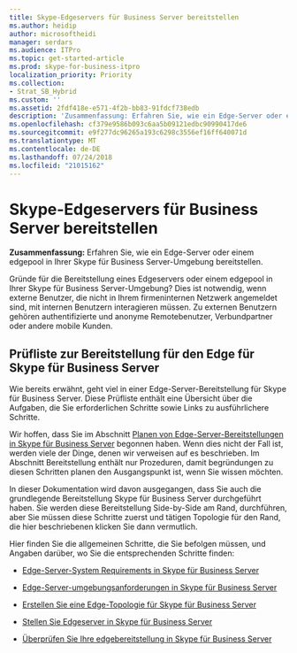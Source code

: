 ```yaml
---
title: Skype-Edgeservers für Business Server bereitstellen
ms.author: heidip
author: microsoftheidi
manager: serdars
ms.audience: ITPro
ms.topic: get-started-article
ms.prod: skype-for-business-itpro
localization_priority: Priority
ms.collection:
- Strat_SB_Hybrid
ms.custom: ''
ms.assetid: 2fdf418e-e571-4f2b-bb83-91fdcf738edb
description: 'Zusammenfassung: Erfahren Sie, wie ein Edge-Server oder einem edgepool in Ihrer Skype für Business Server-Umgebung bereitstellen.'
ms.openlocfilehash: cf379e9586b093c6aa5b09121edbc90990417de6
ms.sourcegitcommit: e9f277dc96265a193c6298c3556ef16ff640071d
ms.translationtype: MT
ms.contentlocale: de-DE
ms.lasthandoff: 07/24/2018
ms.locfileid: "21015162"
---
```

# <a name="deploy-edge-server-in-skype-for-business-server"></a>Skype-Edgeservers für Business Server bereitstellen
 
**Zusammenfassung:** Erfahren Sie, wie ein Edge-Server oder einem edgepool in Ihrer Skype für Business Server-Umgebung bereitstellen.
  
Gründe für die Bereitstellung eines Edgeservers oder einem edgepool in Ihrer Skype für Business Server-Umgebung? Dies ist notwendig, wenn externe Benutzer, die nicht in Ihrem firmeninternen Netzwerk angemeldet sind, mit internen Benutzern interagieren müssen. Zu externen Benutzern gehören authentifizierte und anonyme Remotebenutzer, Verbundpartner oder andere mobile Kunden.
  
## <a name="deployment-checklist-for-the-edge-for-skype-for-business-server"></a>Prüfliste zur Bereitstellung für den Edge für Skype für Business Server

Wie bereits erwähnt, geht viel in einer Edge-Server-Bereitstellung für Skype für Business Server. Diese Prüfliste enthält eine Übersicht über die Aufgaben, die Sie erforderlichen Schritte sowie Links zu ausführlichere Schritte.
  
Wir hoffen, dass Sie im Abschnitt [Planen von Edge-Server-Bereitstellungen in Skype für Business Server](../../plan-your-deployment/edge-server-deployments/edge-server-deployments.md) begonnen haben. Wenn dies nicht der Fall ist, werden viele der Dinge, denen wir verweisen auf es beschrieben. Im Abschnitt Bereitstellung enthält nur Prozeduren, damit begründungen zu diesen Schritten planen den Ausgangspunkt ist, wenn Sie wissen möchten.
  
In dieser Dokumentation wird davon ausgegangen, dass Sie auch die grundlegende Bereitstellung Skype für Business Server durchgeführt haben. Sie werden diese Bereitstellung Side-by-Side am Rand, durchführen, aber Sie müssen diese Schritte zuerst und tätigen Topologie für den Rand, die hier beschriebenen klicken Sie dann vermutlich.
  
Hier finden Sie die allgemeinen Schritte, die Sie befolgen müssen, und Angaben darüber, wo Sie die entsprechenden Schritte finden:
  
- [Edge-Server-System Requirements in Skype für Business Server](../../plan-your-deployment/edge-server-deployments/system-requirements.md)
    
- [Edge-Server-umgebungsanforderungen in Skype für Business Server](../../plan-your-deployment/edge-server-deployments/edge-environmental-requirements.md)
    
- [Erstellen Sie eine Edge-Topologie für Skype für Business Server](create-your-edge-topology.md)
    
- [Stellen Sie Edgeserver in Skype für Business Server](deploy-edge-servers.md)
    
- [Überprüfen Sie Ihre edgebereitstellung in Skype für Business Server](validate-edge-deployment.md)
    

